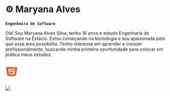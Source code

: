 # ⚙️ Maryana Alves

**`Engenheira de Software`**

Olá! Sou Maryana Alves Silva, tenho 18 anos e estudo Engenharia de Software na Estácio. Estou começando na tecnologia e sou apaixonada pelo que essa área possibilita. Tenho interesse em aprender e crescer profissionalmente, buscando minha primeira oportunidade para colocar em prática meus estudos.

<div style="display: inline_block"><br>
<img align="center" alt="Mary-HTML" height="30" width="40" src="https://raw.githubusercontent.com/devicons/devicon/master/icons/html5/html5-original.svg">
</div>

##

<div> 
<a href="https://www.linkedin.com/in/maryana-alves-33614a343/" target="_blank"><img src="https://img.shields.io/badge/-LinkedIn-%230077B5?style=for-the-badge&logo=linkedin&logoColor=white" target="_blank">
</a> 
  
</div>
